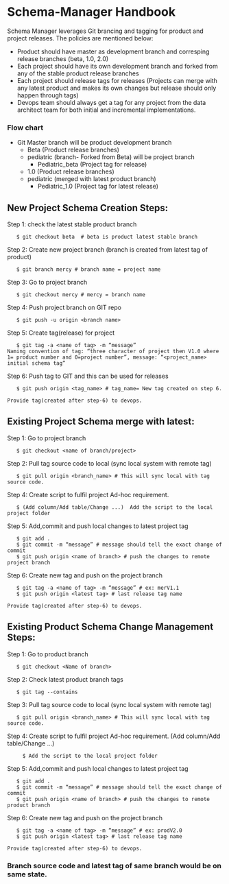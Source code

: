 # Schema-Manager Handbook

Schema Manager leverages Git brancing and tagging for product and project releases. The policies are mentioned below: 	  

- Product should have master as development branch and corresping release branches (beta, 1.0, 2.0)
- Each project should have its own development branch and forked from any of the stable product release branches
- Each project should release tags for releases (Projects can merge with any latest product and makes its own changes but release should only happen through tags) 
- Devops team should always get a tag for any project from the data architect team for both initial and incremental implementations.


### Flow chart

- Git Master branch will be product development branch 
   - Beta (Product release branches)
   	- pediatric (branch- Forked from Beta) will be project branch
	     - Pediatric_beta (Project tag for release)
   - 1.0 (Product release branches) 
   	- pediatric (merged with latest product branch) 
	    - Pediatric_1.0 (Project tag for latest release)
	   

## New Project Schema Creation Steps:

Step 1: check the latest stable product branch </br>

       $ git checkout beta  # beta is product latest stable branch 


Step 2: Create new project branch (branch is created from latest tag of product)

       $ git branch mercy # branch name = project name

Step 3: Go to project branch

       $ git checkout mercy # mercy = branch name

Step 4: Push project branch on GIT repo

       $ git push -u origin <branch name> 

Step 5: Create tag(release) for project

       $ git tag -a <name of tag> -m “message”
	Naming convention of tag: “three character of project then V1.0 where 1= product number and 0=project number”, message: “<project_name> initial schema tag”

Step 6: Push tag to GIT and this can be used for releases

       $ git push origin <tag_name> # tag_name= New tag created on step 6.

```Provide tag(created after step-6) to devops.```


## Existing Project Schema merge with latest:

Step 1: Go to project branch

       $ git checkout <name of branch/project> 

Step 2: Pull tag source code to local (sync local system with remote tag)

       $ git pull origin <branch_name> # This will sync local with tag source code.

Step 4: Create script to fulfil project Ad-hoc requirement. 

       $ (Add column/Add table/Change ...)	Add the script to the local project folder

Step 5: Add,commit and push local changes to latest project tag

       $ git add .
       $ git commit -m “message” # message should tell the exact change of commit
       $ git push origin <name of branch> # push the changes to remote project branch

Step 6: Create new tag and push on the project branch

       $ git tag -a <name of tag> -m “message” # ex: merV1.1
       $ git push origin <latest tag> # last release tag name

```Provide tag(created after step-6) to devops.```


## Existing Product Schema Change Management Steps:


Step 1: Go to product branch

       $ git checkout <Name of branch>  

Step 2: Check latest product branch tags

       $ git tag --contains

Step 3: Pull tag source code to local (sync local system with remote tag)

       $ git pull origin <branch_name> # This will sync local with tag source code.

Step 4: Create script to fulfil project Ad-hoc requirement. (Add column/Add table/Change ...)

	     $ Add the script to the local project folder

Step 5: Add,commit and push local changes to latest project tag

       $ git add .
       $ git commit -m “message” # message should tell the exact change of commit
       $ git push origin <name of branch> # push the changes to remote product branch

Step 6: Create new tag and push on the project branch

       $ git tag -a <name of tag> -m “message” # ex: prodV2.0
       $ git push origin <latest tag> # last release tag name
       
```Provide tag(created after step-6) to devops.```

### Branch source code and latest tag of same branch would be on same state.

